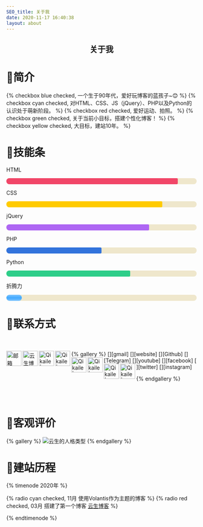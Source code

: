 ```yaml
---
SEO_title: 关于我
date: 2020-11-17 16:40:38
layout: about
---
```

<h2><center>关于我</center></h2>

# 📝简介
{% checkbox blue checked, 一个生于90年代，爱好玩博客的蓝孩子~😊 %}
{% checkbox cyan checked, 对HTML、CSS、JS（jQuery）、PHP以及Python的认识处于萌新阶段。 %}
{% checkbox red checked, 爱好运动、拍照。 %}
{% checkbox green checked, 关于当前小目标，搭建个性化博客！ %}
{% checkbox yellow checked, 大目标，建站10年。 %}

# 🔧技能条
<style>
.progress-bar{
    -moz-appearance: none;
    -webkit-appearance: none;
    border: none;
    border-radius: 290486px;
    display: block;
    height: 1rem;
    overflow: hidden;
    padding: 0;
    width: 100%;
    background-color: #EFE7CC;
}
.progress-hong{
    /* 进度部分 */
    /* 利用继承父元素宽度的百分比控制进度 */
    width: 90%;
    height: 100%;
    /* 内层背景色即进度达到的颜色 */
    background-color: #F14668;
    border-radius: 3px;
}
.progress-huang{
    /* 进度部分 */
    /* 利用继承父元素宽度的百分比控制进度 */
    width: 82%;
    height: 100%;
    /* 内层背景色即进度达到的颜色 */
    background-color: #FFCB00;
    border-radius: 3px;
}
.progress-zi{
    /* 进度部分 */
    /* 利用继承父元素宽度的百分比控制进度 */
    width: 75%;
    height: 100%;
    /* 内层背景色即进度达到的颜色 */
    background-color: #AE66F3;
    border-radius: 3px;
}
.progress-lan{
    /* 进度部分 */
    /* 利用继承父元素宽度的百分比控制进度 */
    width: 50%;
    height: 100%;
    /* 内层背景色即进度达到的颜色 */
    background-color: #3273DC;
    border-radius: 3px;
}
.progress-lv{
    /* 进度部分 */
    /* 利用继承父元素宽度的百分比控制进度 */
    width: 65%;
    height: 100%;
    /* 内层背景色即进度达到的颜色 */
    background-color: #2DCE89;
    border-radius: 3px;
}

.progress-bar1{
    -moz-appearance: none;
    -webkit-appearance: none;
    border: none;
    border-radius: 290486px;
    display: block;
    height: 1rem;
    overflow: hidden;
    padding: 0;
    width: 100%;
    background-color: #EFE7CC;
}
.progress-hong1{
    /* 进度部分 */
    /* 利用继承父元素宽度的百分比控制进度 */
    height: 100%;
    /* 内层背景色即进度达到的颜色 */
    background-color: #F14668;
    border-radius: 3px;
}

#loading-status{
    -moz-appearance: none;
    -webkit-appearance: none;
    border: none;
    border-radius: 290486px;
    display: block;
    height: 1rem;
    overflow: hidden;
    padding: 0;
    width: 100%;
    background-color: #EFE7CC;
}
#process-zt {width: 100%;height: 100%;border-radius: 10px;background: -webkit-gradient(linear, 0 0, 0 100%, from(#7BC3FF), color-stop(0.5,#42A9FF), to(#7BC3FF));-webkit-animation: load 3s ease-out infinite;}
@-webkit-keyframes load {
    0% {
        width: 0%;
    }
    100% {
        width: 100%;
    }
}
</style>
<p>HTML</p>
<div class="progress-bar">
    <div class="progress-hong"></div>
</div>
<p>CSS</p>
<div class="progress-bar">
    <div class="progress-huang"></div>
</div>
<p>jQuery</p>
<div class="progress-bar">
    <div class="progress-zi"></div>
</div>
<p>PHP</p>
<div class="progress-bar">
    <div class="progress-lan"></div>
</div>
<p>Python</p>
<div class="progress-bar">
    <div class="progress-lv"></div>
</div>
<p>折腾力</p>
<div id="loading-status">
    <div id="process-zt"></div>
</div>

# 📱联系方式
<br />
<br />
{% gallery %}
[<img align="left" alt="邮箱" width="40px" src="https://gcore.jsdelivr.net/gh/Qikaile/cdn/icon/gmail.png" />][gmail]
[<img align="left" alt="云生博客" width="40px" src="https://gcore.jsdelivr.net/gh/Qikaile/cdn/icon/globe.png" />][website]
[<img align="left" alt="Qikaile | Github" width="40px" src="https://gcore.jsdelivr.net/gh/Qikaile/cdn/icon/github.png" />][Github]
[<img align="left" alt="Qikaile | Telegram" width="40px" src="https://gcore.jsdelivr.net/gh/Qikaile/cdn/icon/telegram.png" />][Telegram]
[<img align="left" alt="Qikaile | YouTube" width="40px" src="https://gcore.jsdelivr.net/gh/Qikaile/cdn/icon/youtube.png" />][youtube]
[<img align="left" alt="Qikaile | facebook" width="40px" src="https://gcore.jsdelivr.net/gh/Qikaile/cdn/icon/facebook.png" />][facebook]
[<img align="left" alt="Qikaile | Twitter" width="40px" src="https://gcore.jsdelivr.net/gh/Qikaile/cdn/icon/twitter.png" />][twitter]
[<img align="left" alt="Qikaile | Instagram" width="40px" src="https://gcore.jsdelivr.net/gh/Qikaile/cdn/icon/instagram.png" />][instagram]

[website]: https://qikaile.tk
[gmail]: mailto:admin@qikaile.tk
[Telegram]: https://t.me/qikaile
[Github]: https://github.com/qikaile
[facebook]: https://facebook.com/qikaile
[twitter]: https://twitter.com/qikaile
[youtube]: https://youtube.com/channel/UCCY24D6Az4xT2XUHpqjHMpg
[instagram]: https://instagram.com/qkailei
{% endgallery %}

<br />
<br />

# 👨客观评价
{% gallery %}
![云生的人格类型](https://npm.elemecdn.com/boke-cdn/img/image-20200919113003371.png)
{% endgallery %}

# 📆建站历程
{% timenode 2020年 %}

{% radio cyan checked, 11月 使用Volantis作为主题的博客  %}
{% radio red checked, 03月 搭建了第一个博客 [云生博客](https://qikaile.tk)  %}

{% endtimenode %}
